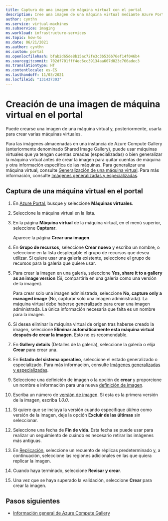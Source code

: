 ```yaml
---
title: Captura de una imagen de máquina virtual con el portal
description: Cree una imagen de una máquina virtual mediante Azure Portal.
author: cynthn
ms.service: virtual-machines
ms.subservice: imaging
ms.workload: infrastructure-services
ms.topic: how-to
ms.date: 06/21/2021
ms.author: cynthn
ms.custom: portal
ms.openlocfilehash: bfab2d65de8b15ac72fe3c3b536b76ef14f046b4
ms.sourcegitcommit: 702df701fff4ec6cc39134aa607d023c766adec3
ms.translationtype: HT
ms.contentlocale: es-ES
ms.lasthandoff: 11/03/2021
ms.locfileid: "131437303"
---
```

# <a name="create-an-image-of-a-vm-in-the-portal"></a>Creación de una imagen de máquina virtual en el portal

Puede crearse una imagen de una máquina virtual y, posteriormente, usarla para crear varias máquinas virtuales.

Para las imágenes almacenadas en una instancia de Azure Compute Gallery (anteriormente denominado Shared Image Gallery), puede usar máquinas virtuales que ya tengan cuentas creadas (especializadas) o bien generalizar la máquina virtual antes de crear la imagen para quitar cuentas de máquina y otra información específica de las máquinas. Para generalizar una máquina virtual, consulte [Generalización de una máquina virtual](generalize.md). Para más información, consulte [Imágenes generalizadas y especializadas](shared-image-galleries.md#generalized-and-specialized-images).


## <a name="capture-a-vm-in-the-portal"></a>Captura de una máquina virtual en el portal 

1. En [Azure Portal](https://portal.azure.com), busque y seleccione **Máquinas virtuales**.

2. Seleccione la máquina virtual en la lista.

3. En la página **Máquina virtual** de la máquina virtual, en el menú superior, seleccione **Capturar**.

   Aparece la página **Crear una imagen**.

5. En **Grupo de recursos**, seleccione **Crear nuevo** y escriba un nombre, o seleccione en la lista desplegable el grupo de recursos que desea utilizar. Si quiere usar una galería existente, seleccione el grupo de recursos para la galería que quiere usar.

1. Para crear la imagen en una galería, seleccione **Yes, share it to a gallery as an image version** (Sí, compartirla en una galería como una versión de la imagen).
    
   Para crear solo una imagen administrada, seleccione **No, capture only a managed image** (No, capturar solo una imagen administrada). La máquina virtual debe haberse generalizado para crear una imagen administrada. La única información necesaria que falta es un nombre para la imagen.

6. Si desea eliminar la máquina virtual de origen tras haberse creado la imagen, seleccione **Eliminar automáticamente esta máquina virtual después de crear la imagen**. Esto no es recomendable.

1. En **Gallery details** (Detalles de la galería), seleccione la galería o elija **Crear** para crear una.

1. En **Estado del sistema operativo**, seleccione el estado generalizado o especializado. Para más información, consulte [Imágenes generalizadas y especializadas](shared-image-galleries.md#generalized-and-specialized-images).
 
1. Seleccione una definición de imagen o la opción de **crear** y proporcione un nombre e información para una nueva [definición de imagen](shared-image-galleries.md#image-definitions).

1. Escriba un número de [versión de imagen](shared-image-galleries.md#image-versions). Si esta es la primera versión de la imagen, escriba *1.0.0*.

1. Si quiere que se incluya la versión cuando especifique *última* como versión de la imagen, deje la opción **Excluir de las últimas** sin seleccionar.

1. Seleccione una fecha de **Fin de vida**. Esta fecha se puede usar para realizar un seguimiento de cuándo es necesario retirar las imágenes más antiguas.

1. En [Replicación](shared-image-galleries.md#replication), seleccione un recuento de réplicas predeterminado y, a continuación, seleccione las regiones adicionales en las que quiera replicar la imagen.

8. Cuando haya terminado, seleccione **Revisar y crear**.

1. Una vez que se haya superado la validación, seleccione **Crear** para crear la imagen.



## <a name="next-steps"></a>Pasos siguientes

- [Información general de Azure Compute Gallery](shared-image-galleries.md) 
